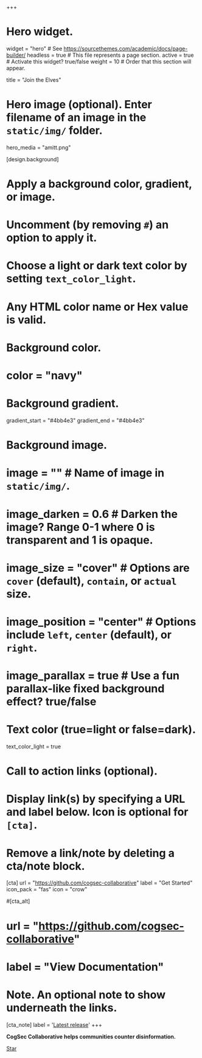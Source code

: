 +++
# Hero widget.
widget = "hero"  # See https://sourcethemes.com/academic/docs/page-builder/
headless = true  # This file represents a page section.
active = true  # Activate this widget? true/false
weight = 10  # Order that this section will appear.

title = "Join the Elves"

# Hero image (optional). Enter filename of an image in the `static/img/` folder.
hero_media = "amitt.png"

[design.background]
  # Apply a background color, gradient, or image.
  #   Uncomment (by removing `#`) an option to apply it.
  #   Choose a light or dark text color by setting `text_color_light`.
  #   Any HTML color name or Hex value is valid.

  # Background color.
  # color = "navy"
  
  # Background gradient.
  gradient_start = "#4bb4e3"
  gradient_end = "#4bb4e3"
  
  # Background image.
  # image = ""  # Name of image in `static/img/`.
  # image_darken = 0.6  # Darken the image? Range 0-1 where 0 is transparent and 1 is opaque.
  # image_size = "cover"  #  Options are `cover` (default), `contain`, or `actual` size.
  # image_position = "center"  # Options include `left`, `center` (default), or `right`.
  # image_parallax = true  # Use a fun parallax-like fixed background effect? true/false
  
  # Text color (true=light or false=dark).
  text_color_light = true

# Call to action links (optional).
#   Display link(s) by specifying a URL and label below. Icon is optional for `[cta]`.
#   Remove a link/note by deleting a cta/note block.
[cta]
  url = "https://github.com/cogsec-collaborative"
  label = "Get Started"
  icon_pack = "fas"
  icon = "crow"
  
#[cta_alt]
#  url = "https://github.com/cogsec-collaborative"
#  label = "View Documentation"

# Note. An optional note to show underneath the links.
[cta_note]
  label = '<a class="js-github-release" href="https://github.com/cogsec-collaborative" data-repo="cogsec-collaborative/cogsec-collab.github.io">Latest release<!-- V --></a>'
+++

**CogSec Collaborative helps communities counter disinformation.**

<span style="text-shadow: none;"><a class="github-button" href="https://github.com/cogsec-collaborative" data-icon="octicon-star" data-size="large" data-show-count="true" aria-label="Star this on GitHub">Star</a><script async defer src="https://buttons.github.io/buttons.js"></script></span>

